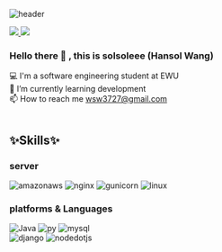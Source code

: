 <div align="left">

![header](https://capsule-render.vercel.app/api?type=waving&color=gradient&height=300&section=header&text=hansol&fontSize=70)


<a href="https://wsw3727.tistory.com/">
 <img src="https://img.shields.io/badge/Tistory-000000?style=flat-square&logo=Tistory&logoColor=white"/>
</a>
<a href="mailto:wsw3727@gmail.com">
 <img src="https://img.shields.io/badge/Gmail-EA4335?style=flat-square&logo=Gmail&logoColor=white"/>
</a>

### Hello there 👋 , this is solsoleee (Hansol Wang)
 💻 I'm a software engineering student at EWU <br>
 🌱 I’m currently learning development <br>
 📫 How to reach me wsw3727@gmail.com <br>
<br>

## ✨Skills✨

### server
![amazonaws](https://img.shields.io/badge/amazonaws-232F3E?style=flat-square&logo=amazonaws&logoColor=white) 
![nginx](https://img.shields.io/badge/nginx-009639?style=flat-square&logo=nginx&logoColor=white) 
![gunicorn](https://img.shields.io/badge/gunicorn-499848?style=flat-square&logo=gunicorn&logoColor=white) 
![linux](https://img.shields.io/badge/linux-FCC624?style=flat-square&logo=linux&logoColor=white)
<br>

### platforms & Languages
![Java](https://img.shields.io/badge/Java-007396?style=flat-square&logo=Java&logoColor=white) 
![py](https://img.shields.io/badge/Python-3766AB?style=flat-square&logo=Python&logoColor=white)
![mysql](https://img.shields.io/badge/mysql-4479A1?style=flat-square&logo=mysql&logoColor=white)
<br>
![django](https://img.shields.io/badge/django-092E20?style=flat-square&logo=django&logoColor=white)
![nodedotjs](https://img.shields.io/badge/nodedotjs-339933?style=flat-square&logo=node.js&logoColor=white)
 
</div>
